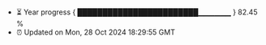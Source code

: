- ⏳ Year progress { ████████████████████████▁▁▁▁▁▁ } 82.45 %
- ⏰ Updated on Mon, 28 Oct 2024 18:29:55 GMT

